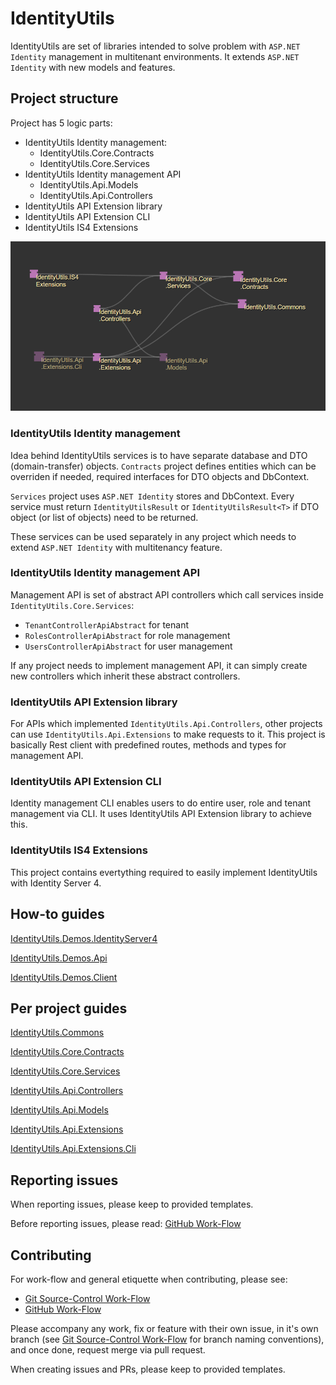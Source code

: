 # IdentityUtils

IdentityUtils are set of libraries intended to solve problem with `ASP.NET Identity` management in multitenant environments. It extends `ASP.NET Identity` with new models and features.


## Project structure

Project has 5 logic parts:
- IdentityUtils Identity management:
    - IdentityUtils.Core.Contracts
    - IdentityUtils.Core.Services
- IdentityUtils Identity management API
    - IdentityUtils.Api.Models
    - IdentityUtils.Api.Controllers
- IdentityUtils API Extension library
- IdentityUtils API Extension CLI
- IdentityUtils IS4 Extensions

![Dependency graph](./Docs/Images/DependencyGraph.PNG)

### IdentityUtils Identity management
Idea behind IdentityUtils services is to have separate database and DTO (domain-transfer) objects. `Contracts` project defines entities which can be overriden if needed, required interfaces for DTO objects and DbContext.

`Services` project uses `ASP.NET Identity` stores and DbContext. Every service must return `IdentityUtilsResult` or `IdentityUtilsResult<T>` if DTO object (or list of objects) need to be returned.

These services can be used separately in any project which needs to extend `ASP.NET Identity` with multitenancy feature. 

### IdentityUtils Identity management API
Management API is set of abstract API controllers which call services inside `IdentityUtils.Core.Services`:
- `TenantControllerApiAbstract` for tenant
- `RolesControllerApiAbstract` for role management
- `UsersControllerApiAbstract` for user management

If any project needs to implement management API, it can simply create new controllers which inherit these abstract controllers.

### IdentityUtils API Extension library
For APIs which implemented `IdentityUtils.Api.Controllers`, other projects can use `IdentityUtils.Api.Extensions` to make requests to it. This project is basically Rest client with predefined routes, methods and types for management API.

### IdentityUtils API Extension CLI
Identity management CLI enables users to do entire user, role and tenant management via CLI. It uses IdentityUtils API Extension library to achieve this.

### IdentityUtils IS4 Extensions
This project contains evertything required to easily implement IdentityUtils with Identity Server 4.

## How-to guides

[IdentityUtils.Demos.IdentityServer4](./IdentityUtils.Demos.IdentityServer4/README.md)

[IdentityUtils.Demos.Api](./IdentityUtils.Demos.Api/README.md)

[IdentityUtils.Demos.Client](./IdentityUtils.Demos.Client/README.md)

## Per project guides
[IdentityUtils.Commons](./IdentityUtils.Commons/README.md)

[IdentityUtils.Core.Contracts](./IdentityUtils.Core.Contracts/README.md)

[IdentityUtils.Core.Services](./IdentityUtils.Core.Services/README.md)

[IdentityUtils.Api.Controllers](./IdentityUtils.Api.Controllers/README.md)

[IdentityUtils.Api.Models](./IdentityUtils.Api.Models/README.md)

[IdentityUtils.Api.Extensions](./IdentityUtils.Api.Extensions/README.md)

[IdentityUtils.Api.Extensions.Cli](./IdentityUtils.Api.Extensions.Cli/README.md)


## Reporting issues

When reporting issues, please keep to provided templates.

Before reporting issues, please read: [GitHub Work-Flow](https://github.com/ofzza/onboarding/blob/master/CONTRIBUTING/github.md)


## Contributing

For work-flow and general etiquette when contributing, please see:
- [Git Source-Control Work-Flow](https://github.com/ofzza/onboarding/blob/master/CONTRIBUTING/git.md)
- [GitHub Work-Flow](https://github.com/ofzza/onboarding/blob/master/CONTRIBUTING/github.md)

Please accompany any work, fix or feature with their own issue, in it's own branch (see [Git Source-Control Work-Flow](https://github.com/ofzza/onboarding/blob/master/CONTRIBUTING/git.md) for branch naming conventions), and once done, request merge via pull request.

When creating issues and PRs, please keep to provided templates.
